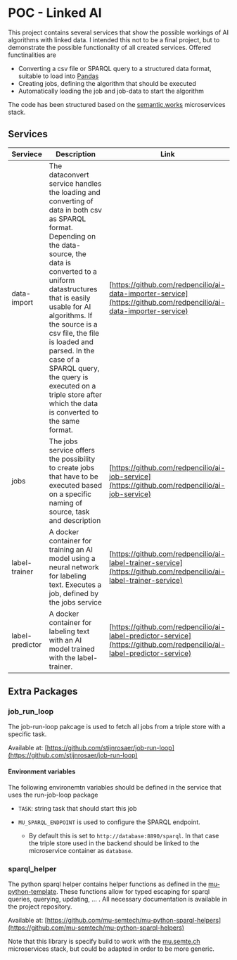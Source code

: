 # POC - Linked AI

This project contains several services that show the possible workings of AI algorithms with linked data. I intended
this not to be a final project, but to demonstrate the possible functionality of all created services. Offered
functinalities are

- Converting a csv file or SPARQL query to a structured data format, suitable to load
  into [Pandas](https://pandas.pydata.org/)
- Creating jobs, defining the algorithm that should be executed
- Automatically loading the job and job-data to start the algorithm

The code has been structured based on the [semantic.works](semantic.works) microservices stack.

## Services

| Serviece  | Description  | Link |
|---|---|---|
| data-import  | The dataconvert service handles the loading and converting of data in both csv as SPARQL format. Depending on the data-source, the data is converted to a uniform datastructures that is easily usable for AI algorithms. If the source is a csv file, the file is loaded and parsed. In the case of a SPARQL query, the query is executed on a triple store after which the data is converted to the same format. | [https://github.com/redpencilio/ai-data-importer-service](https://github.com/redpencilio/ai-data-importer-service) | 
| jobs | The jobs service offers the possibility to create jobs that have to be executed based on a specific naming of source, task and description | [https://github.com/redpencilio/ai-job-service](https://github.com/redpencilio/ai-job-service) | 
| label-trainer | A docker container for training an AI model using a neural network for labeling text. Executes a job, defined by the jobs service | [https://github.com/redpencilio/ai-label-trainer-service](https://github.com/redpencilio/ai-label-trainer-service) |
| label-predictor | A docker container for labeling text with an AI model trained with the label-trainer. | [https://github.com/redpencilio/ai-label-predictor-service](https://github.com/redpencilio/ai-label-predictor-service) |



## Extra Packages

### job_run_loop

The job-run-loop pakcage is used to fetch all jobs from a triple store with a specific task.

Available at: [https://github.com/stijnrosaer/job-run-loop](https://github.com/stijnrosaer/job-run-loop)

#### Environment variables

The following environemtn variables should be defined in the service that uses the run-job-loop package

- `TASK`: string task that should start this job

- `MU_SPARQL_ENDPOINT` is used to configure the SPARQL endpoint.

    - By default this is set to `http://database:8890/sparql`. In that case the triple store used in the backend should
      be linked to the microservice container as `database`.
      
### sparql_helper

The python sparql helper contains helper functions as defined in
the [mu-python-template](https://github.com/mu-semtech/mu-python-template). These functions allow for typed escaping for
sparql queries, querying, updating, ... . All necessary documentation is available in the project repository.

Available at: [https://github.com/mu-semtech/mu-python-sparql-helpers](https://github.com/mu-semtech/mu-python-sparql-helpers)

Note that this library is specify build to work with the [mu.semte.ch](https://mu.semte.ch) microservices stack, but
could be adapted in order to be more generic.